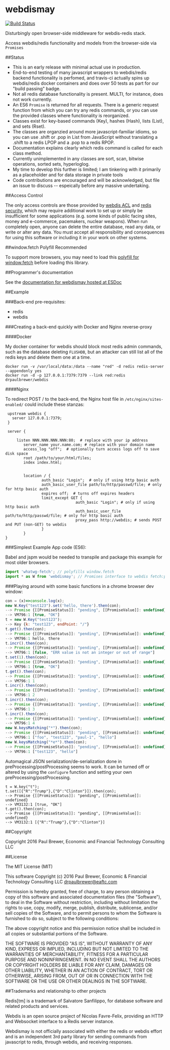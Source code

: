 webdismay
=========
[![Build Status](https://travis-ci.org/DrPaulBrewer/webdismay.svg?branch=master)](https://travis-ci.org/DrPaulBrewer/webdismay)

Disturbingly open browser-side middleware for webdis-redis stack.  

Access webdis/redis functionality and models from the browser-side via `Promises`

##Status

* This is an early release with minimal actual use in production. 
* End-to-end testing of many javascript wrappers to webdis/redis backend functionality is perfomed, and travis-ci actually spins up webdis/redis docker containers and does over 50 tests as part for our "build passing" badge.  
* Not all redis database functionality is present.  MULTI, for instance, does not work currently. 
* An ES6 `Promise` is returned for all requests. There is a generic request function from which you can try any redis commands, or you can use the provided classes where functionality is reorganized.
* Classes exist for key-based commands (Key), hashes (Hash), lists (List), and sets (Rset). 
* The classes are organzied around more javascript-familiar idioms, so you can use .shift or .pop in List from JavaScript without translating a .shift to a redis LPOP and a .pop to a redis RPOP.  
* Documentation explains clearly which redis command is called for each class method.
* Currently unimplemented in any classes are sort, scan, bitwise operations, sorted sets, hyperloglog.
* My time to develop this further is limited; I am tinkering with it primarily as a placeholder and for data storage in private tools
* Code contributions are encouraged and will be acknowledged, but file an issue to discuss -- espeically before any massive undertaking.

##Access Control

The only access controls are those provided by [webdis ACL](https://github.com/nicolasff/webdis#acl) and [redis security](http://redis.io/topics/security),
which may require additional work to set up or simply be insufficient for some applications (e.g. some kinds of public facing sites,
money and e-commerce, pacemakers, nuclear weapons).  When run completely open, anyone can delete the entire database, 
read any data, or write or alter  any data.  You must accept all responsibility and consequences for using this software
or including it in your work on other systems.  

##window.fetch Polyfill Recommended

To support more browsers, you may need to load this [polyfill for window.fetch](https://github.com/github/fetch) before loading this library.

##Programmer's documentation

See the [documentation for webdismay hosted at ESDoc](https://doc.esdoc.org/github.com/DrPaulBrewer/webdismay/)

##Example

###Back-end pre-requisites: 
* redis
* webdis

###Creating a back-end quickly with Docker and Nginx reverse-proxy

####Docker

My docker container for webdis should block most redis admin commands, such as the database deleting `FLUSHDB`, but 
an attacker can still list all of the redis keys and delete them one at a time.

    docker run -v /var/local/data:/data --name "red" -d redis redis-server --appendonly yes
    docker run -d -p 127.0.0.1:7379:7379 --link red:redis drpaulbrewer/webdis

####Nginx

To redirect POST / to the back-end, the Nginx host file in `/etc/nginx/sites-enabled/` could include these stanzas:

     upstream webdis {
       server 127.0.0.1:7379;
     }
     
     server {
     
         listen NNN.NNN.NNN.NNN:80;  # replace with your ip address
            server_name your.name.com; # replace with your domain name
            access_log "off";  # optionally turn access logs off to save disk space
            root /path/to/your/html/files;    
            index index.html;  
    
    
            location / {
                    auth_basic "Login";  # only if using http basic auth
                    auth_basic_user_file path/to/http/passwd/file; # only for http basic auth
                    expires off;  # turns off expires headers
                    limit_except GET {  
                                   auth_basic "Login"; # only if using http basic auth
                                   auth_basic_user_file path/to/http/passwd/file; # only for http basic auth 
                                   proxy_pass http://webdis; # sends POST and PUT (non-GET) to webdis
                    }
            }
    }

###Simplest Example App code (ES6):

Babel and jspm would be needed to transpile and package this example for most older browsers.

```js
import 'whatwg-fetch'; // polyfills window.fetch
import * as W from 'webdismay'; // Promises interface to webdis fetch:post to "/" 
```

###Playing around with some basic functions in a chrome browser dev window:

```js
con = (x)=>console.log(x);
new W.Key("test123").set('hello, there').then(con);
--> Promise {[[PromiseStatus]]: "pending", [[PromiseValue]]: undefined}
--> VM796:1 [true, "OK"]
t = new W.Key("test123");
--> Key {k: "test123", endPoint: "/"}
t.get().then(con);
--> Promise {[[PromiseStatus]]: "pending", [[PromiseValue]]: undefined}
--> VM796:1 hello, there
t.incr().then(con);
--> Promise {[[PromiseStatus]]: "pending", [[PromiseValue]]: undefined}
--> VM796:1 [false, "ERR value is not an integer or out of range"]
t.set(1).then(con);
--> Promise {[[PromiseStatus]]: "pending", [[PromiseValue]]: undefined}
--> VM796:1 [true, "OK"]
t.get().then(con);
--> Promise {[[PromiseStatus]]: "pending", [[PromiseValue]]: undefined}
--> VM796:1 1
t.incr().then(con);
--> Promise {[[PromiseStatus]]: "pending", [[PromiseValue]]: undefined}
--> VM796:1 2
t.incr().then(con);
--> Promise {[[PromiseStatus]]: "pending", [[PromiseValue]]: undefined}
--> VM796:1 3
t.incr().then(con);
--> Promise {[[PromiseStatus]]: "pending", [[PromiseValue]]: undefined}
--> VM796:1 4
new W.keysMatching("*").then(con);
--> Promise {[[PromiseStatus]]: "pending", [[PromiseValue]]: undefined}
--> VM796:1 ["foo", "test123", "paul-1", "hello"]
new W.keysMatching("*e*").then(con);
--> Promise {[[PromiseStatus]]: "pending", [[PromiseValue]]: undefined}
--> VM796:1 ["test123", "hello"]
```

Automagical JSON serialization/de-serialization done in preProcessing/postProcessing seems to work.
It can be turned off or altered by using the `configure` function and setting your own preProcessing/postProcessing.

```
t = W.key("t");
t.set([{"R":"Trump"},{"D":"Clinton"}]).then(con);
--> Promise {[[PromiseStatus]]: "pending", [[PromiseValue]]: undefined}
--> VM3132:1 [true, "OK"]
t.get().then(con);
--> Promise {[[PromiseStatus]]: "pending", [[PromiseValue]]: undefined}
--> VM3132:1 [{"R":"Trump"},{"D":"Clinton"}]
```

##Copyright

Copyright 2016 Paul Brewer, Economic and Financial Technology Consulting LLC

##License

The MIT License (MIT)

This software Copyright (c) 2016 Paul Brewer, Economic & Financial Technology Consulting LLC <drpaulbrewer@eaftc.com>

Permission is hereby granted, free of charge, to any person obtaining a copy of this software and associated documentation files (the "Software"), to deal in the Software without restriction, including without limitation the rights to use, copy, modify, merge, publish, distribute, sublicense, and/or sell copies of the Software, and to permit persons to whom the Software is furnished to do so, subject to the following conditions:

The above copyright notice and this permission notice shall be included in all copies or substantial portions of the Software.

THE SOFTWARE IS PROVIDED "AS IS", WITHOUT WARRANTY OF ANY KIND, EXPRESS OR IMPLIED, INCLUDING BUT NOT LIMITED TO THE WARRANTIES OF MERCHANTABILITY, FITNESS FOR A PARTICULAR PURPOSE AND NONINFRINGEMENT. IN NO EVENT SHALL THE AUTHORS OR COPYRIGHT HOLDERS BE LIABLE FOR ANY CLAIM, DAMAGES OR OTHER LIABILITY, WHETHER IN AN ACTION OF CONTRACT, TORT OR OTHERWISE, ARISING FROM, OUT OF OR IN CONNECTION WITH THE SOFTWARE OR THE USE OR OTHER DEALINGS IN THE SOFTWARE.

##Trademarks and relationship to other projects

Redis[tm] is a trademark of Salvatore Sanfilippo, for database software and related products and services.

Webdis is an open source project of Nicolas Favre-Felix, providing an HTTP and Websocket interface to a Redis server instance.

Webdismay is not officially associated with either the redis or webdis effort and is an independent 3rd party library for sending commands from javascript to redis, through webdis, and receiving responses.

